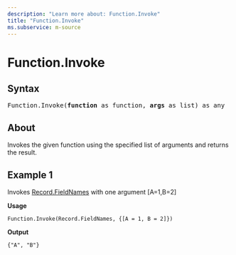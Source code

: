 ```yaml
---
description: "Learn more about: Function.Invoke"
title: "Function.Invoke"
ms.subservice: m-source
---
```

# Function.Invoke

## Syntax

<pre>
Function.Invoke(<b>function</b> as function, <b>args</b> as list) as any
</pre>

## About

Invokes the given function using the specified list of arguments and returns the result.

## Example 1

Invokes [Record.FieldNames](record-fieldnames.md) with one argument [A=1,B=2]

**Usage**

```powerquery-m
Function.Invoke(Record.FieldNames, {[A = 1, B = 2]})
```

**Output**

`{"A", "B"}`
